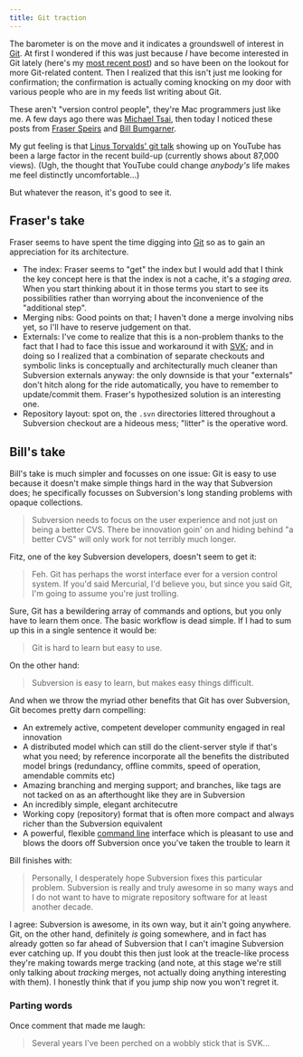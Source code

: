 ```yaml
---
title: Git traction
---
```


The barometer is on the move and it indicates a groundswell of interest in [Git](http://www.wincent.com/knowledge-base/Git). At first I wondered if this was just because *I* have become interested in Git lately (here's my [most recent post](http://www.wincent.com/a/about/wincent/weblog/archives/2007/07/git_hooks.php)) and so have been on the lookout for more Git-related content. Then I realized that this isn't just me looking for confirmation; the confirmation is actually coming knocking on my door with various people who are in my feeds list writing about Git.

These aren't "version control people", they're Mac programmers just like me. A few days ago there was [Michael Tsai](http://mjtsai.com/blog/2007/07/15/subversion-to-git/), then today I noticed these posts from [Fraser Speirs](http://speirs.org/2007/07/19/a-subversion-user-looks-at-git/) and [Bill Bumgarner](http://www.friday.com/bbum/2007/07/19/git-will-eat-subversions-lunch/).

My gut feeling is that [Linus Torvalds' git talk](http://www.youtube.com/watch?v=4XpnKHJAok8) showing up on YouTube has been a large factor in the recent build-up (currently shows about 87,000 views). (Ugh, the thought that YouTube could change *anybody's* life makes me feel distinctly uncomfortable...)

But whatever the reason, it's good to see it.


## Fraser's take

Fraser seems to have spent the time digging into [Git](http://www.wincent.com/knowledge-base/Git) so as to gain an appreciation for its architecture.

-   The index: Fraser seems to "get" the index but I would add that I think the key concept here is that the index is not a cache, it's a *staging area*. When you start thinking about it in those terms you start to see its possibilities rather than worrying about the inconvenience of the "additional step".
-   Merging nibs: Good points on that; I haven't done a merge involving nibs yet, so I'll have to reserve judgement on that.
-   Externals: I've come to realize that this is a non-problem thanks to the fact that I had to face this issue and workaround it with [SVK](http://www.wincent.com/knowledge-base/SVK); and in doing so I realized that a combination of separate checkouts and symbolic links is conceptually and architecturally much cleaner than Subversion externals anyway: the only downside is that your "externals" don't hitch along for the ride automatically, you have to remember to update/commit them. Fraser's hypothesized solution is an interesting one.
-   Repository layout: spot on, the `.svn` directories littered throughout a Subversion checkout are a hideous mess; "litter" is the operative word.


## Bill's take

Bill's take is much simpler and focusses on one issue: Git is easy to use because it doesn't make simple things hard in the way that Subversion does; he specifically focusses on Subversion's long standing problems with opaque collections.

> Subversion needs to focus on the user experience and not just on being a better CVS. There be innovation goin' on and hiding behind "a better CVS" will only work for not terribly much longer.

Fitz, one of the key Subversion developers, doesn't seem to get it:

> Feh. Git has perhaps the worst interface ever for a version control system. If you'd said Mercurial, I'd believe you, but since you said Git, I'm going to assume you're just trolling.

Sure, Git has a bewildering array of commands and options, but you only have to learn them once. The basic workflow is dead simple. If I had to sum up this in a single sentence it would be:

> Git is hard to learn but easy to use.

On the other hand:

> Subversion is easy to learn, but makes easy things difficult.

And when we throw the myriad other benefits that Git has over Subversion, Git becomes pretty darn compelling:

-   An extremely active, competent developer community engaged in real innovation
-   A distributed model which can still do the client-server style if that's what you need; by reference incorporate all the benefits the distributed model brings (redundancy, offline commits, speed of operation, amendable commits etc)
-   Amazing branching and merging support; and branches, like tags are not tacked on as an afterthought like they are in Subversion
-   An incredibly simple, elegant architecutre
-   Working copy (repository) format that is often more compact and always richer than the Subversion equivalent
-   A powerful, flexible [command line](http://www.wincent.com/knowledge-base/command%20line) interface which is pleasant to use and blows the doors off Subversion once you've taken the trouble to learn it

Bill finishes with:

> Personally, I desperately hope Subversion fixes this particular problem. Subversion is really and truly awesome in so many ways and I do not want to have to migrate repository software for at least another decade.

I agree: Subversion is awesome, in its own way, but it ain't going anywhere. Git, on the other hand, definitely *is* going somewhere, and in fact has already gotten so far ahead of Subversion that I can't imagine Subversion ever catching up. If you doubt this then just look at the treacle-like process they're making towards merge tracking (and note, at this stage we're still only talking about *tracking* merges, not actually doing anything interesting with them). I honestly think that if you jump ship now you won't regret it.


### Parting words

Once comment that made me laugh:

> Several years I've been perched on a wobbly stick that is SVK...
